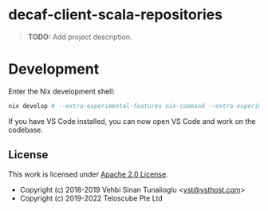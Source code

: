 # decaf-client-scala-repositories

> **TODO:** Add project description.

# Development

Enter the Nix development shell:

```sh
nix develop # --extra-experimental-features nix-command --extra-experimental-features flakes
```

If you have VS Code installed, you can now open VS Code and work on the
codebase.

## License

This work is licensed under [Apache 2.0 License](https://www.apache.org/licenses/LICENSE-2.0).

- Copyright (c) 2018-2019 Vehbi Sinan Tunalioglu &lt;vst@vsthost.com&gt;
- Copyright (c) 2019-2022 Teloscube Pte Ltd
